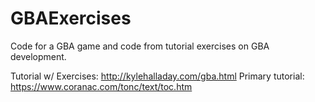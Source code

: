# GBAExercises
Code for a GBA game and code from tutorial exercises on GBA development.

Tutorial w/ Exercises: http://kylehalladay.com/gba.html
Primary tutorial: https://www.coranac.com/tonc/text/toc.htm
